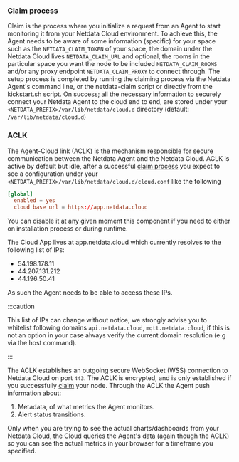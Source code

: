<!--
title: "Agent-cloud link"
sidebar_label: "Agent-cloud link"
custom_edit_url: "https://github.com/netdata/netdata/blob/master/docs/concepts/netdata-agent/aclk.md"
sidebar_position: "1400"
learn_status: "Unpublished"
learn_topic_type: "Concepts"
learn_rel_path: "Concepts/Netdata agent"
learn_docs_purpose: "Explain what the ACLK is"
-->

### Claim process

Claim is the process where you initialize a request from an Agent to start monitoring it from your Netdata Cloud 
environment. To achieve this, the Agent needs to be aware of some information (specific) for your space such as the 
`NETDATA_CLAIM_TOKEN` of your space, the domain under the Netdata Cloud lives `NETDATA_CLAIM_URL` and optional, the 
rooms in the particular space you want the node to be included `NETDATA_CLAIM_ROOMS` and/or any proxy endpoint
`NETDATA_CLAIM_PROXY` to connect through. The setup process is completed by running the claiming process via the 
Netdata Agent's command line, or the netdata-claim script or directly from the kickstart.sh script. On success; all the 
necessary information to securely connect your Netdata Agent to the cloud end to end, are stored under your 
`<NETDATA_PREFIX>/var/lib/netdata/cloud.d` directory  (default: `/var/lib/netdata/cloud.d`)

### ACLK

The Agent-Cloud link (ACLK) is the mechanism responsible for secure communication between the Netdata Agent and the
Netdata Cloud. ACLK is active by default but idle, after a successful [claim process](#claim-process) you expect to see
a configuration under your `<NETDATA_PREFIX>/var/lib/netdata/cloud.d/cloud.conf` like the following


```conf
[global]
  enabled = yes
  cloud base url = https://app.netdata.cloud
```

You can disable it at any given moment this component if you need to either on installation process or during runtime. 

The Cloud App lives at app.netdata.cloud which currently resolves to the following list of IPs:

- 54.198.178.11
- 44.207.131.212
- 44.196.50.41

As such the Agent needs to be able to access these IPs.

:::caution

This list of IPs can change without notice, we strongly advise you to whitelist following domains `api.netdata.cloud`, 
`mqtt.netdata.cloud`, if this is not an option in your case always verify the current domain resolution 
(e.g via the host command).

:::

The ACLK establishes an outgoing secure WebSocket (WSS) connection to Netdata Cloud on port `443`. The ACLK is encrypted,
 and is only established if you successfully [claim](#claim-process) your node. Through the ACLK the Agent push
information about:

1. Metadata, of what metrics the Agent monitors.
2. Alert status transitions.

Only when you are trying to see the actual charts/dashboards from your Netdata Cloud, the Cloud queries the Agent's data 
(again though the ACLK) so you can see the actual metrics in your browser for a timeframe you specified.


<!-- TODO: Make the following sections tasks

## Enable and configure the ACLK

The ACLK is enabled by default, with its settings automatically configured and stored in the Agent's memory. No file is
created at `/var/lib/netdata/cloud.d/cloud.conf` until you either connect a node or create it yourself. The default
configuration uses two settings:



If your Agent needs to use a proxy to access the internet, you
must [set up a proxy for connecting to cloud](/claim/README.md#connect-through-a-proxy).

You can configure following keys in the `netdata.conf` section `[cloud]`:

```
[cloud]
  statistics = yes
  query thread count = 2
  mqtt5 = yes
```

- `statistics` enables/disables ACLK related statistics and their charts. You can disable this to save some space in the
  database and slightly reduce memory usage of Netdata Agent.
- `query thread count` specifies the number of threads to process cloud queries. Increasing this setting is useful for
  nodes with many children (streaming), which can expect to handle more queries (and/or more complicated queries).
- `mqtt5` allows disabling the new MQTT5 implementation which is used now by default in case of issues. This option will
  be removed in future stable release.

## Disable the ACLK

You have two options if you prefer to disable the ACLK and not use Netdata Cloud. The following subsections provide
expalantion and instruction for these options.

### Disable at installation

You can pass the `--disable-cloud` parameter to the Agent installation when using a kickstart script
([kickstart.sh](/packaging/installer/methods/kickstart.md), or
a [manual installation from Git](/packaging/installer/methods/manual.md).

When you pass this parameter, the installer does not download or compile any extra libraries. Once running, the Agent
kills the thread responsible for the ACLK and connecting behavior, and behaves as though the ACLK, and thus Netdata
Cloud, does not exist.

### Disable at runtime

You can change a runtime setting in your `cloud.conf` file to disable the ACLK. This setting only stops the Agent from
attempting any connection via the ACLK, but does not prevent the installer from downloading and compiling the ACLK's
dependencies.

The file typically exists at `/var/lib/netdata/cloud.d/cloud.conf`, but can change if you set a prefix during
installation. To disable the ACLK, open that file and change the `enabled` setting to `no`:

```conf
[global]
    enabled = no
```

If the file at `/var/lib/netdata/cloud.d/cloud.conf` doesn't exist, you need to create it.

Copy and paste the first two lines from below, which will change your prompt to `cat`.

```bash
cd /var/lib/netdata/cloud.d
cat > cloud.conf << EOF
```

Copy and paste in lines 3-6, and after the final `EOF`, hit **Enter**. The final line must contain only `EOF`. Hit **
Enter** again to return to your normal prompt with the newly-created file.

To get your normal prompt back, the final line must contain only `EOF`.

```bash
[global]
    enabled = no
    cloud base url = https://app.netdata.cloud
EOF
```

You also need to change the file's permissions. Use `grep "run as user" /etc/netdata/netdata.conf` to figure out which
user your Agent runs as (typically `netdata`), and replace `netdata:netdata` as shown below if necessary:

```bash
sudo chmod 0770 cloud.conf
sudo chown netdata:netdata cloud.conf
```

Restart your Agent to disable the ACLK.

### Re-enable the ACLK

If you first disable the ACLK and any Cloud functionality and then decide you would like to use Cloud, you must either
[reinstall Netdata](/packaging/installer/REINSTALL.md) with Cloud enabled or change the runtime setting in your
`cloud.conf` file.

If you passed `--disable-cloud` to `netdata-installer.sh` during installation, you must
[reinstall](/packaging/installer/REINSTALL.md) your Agent. Use the same method as before, but pass `--require-cloud` to
the installer. When installation finishes you can [connect your node](/claim/README.md#how-to-connect-a-node).

If you changed the runtime setting in your `var/lib/netdata/cloud.d/cloud.conf` file, edit the file again and change
`enabled` to `yes`:

```conf
[global]
    enabled = yes
```

Restart your Agent and [connect your node](/claim/README.md#how-to-connect-a-node).

-->
